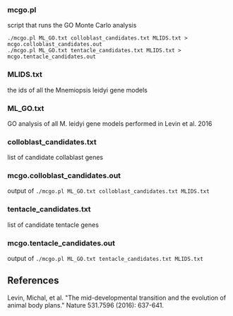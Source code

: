 ### mcgo.pl
script that runs the GO Monte Carlo analysis
    
    ./mcgo.pl ML_GO.txt colloblast_candidates.txt MLIDS.txt > mcgo.colloblast_candidates.out
    ./mcgo.pl ML_GO.txt tentacle_candidates.txt MLIDS.txt > mcgo.tentacle_candidates.out

### MLIDS.txt
the ids of all the Mnemiopsis leidyi gene models

### ML_GO.txt
GO analysis of all M. leidyi gene models performed in Levin et al. 2016

### colloblast_candidates.txt
list of candidate collablast genes

### mcgo.colloblast_candidates.out
output of `./mcgo.pl ML_GO.txt colloblast_candidates.txt MLIDS.txt`

### tentacle_candidates.txt
list of candidate tentacle genes

### mcgo.tentacle_candidates.out
output of `./mcgo.pl ML_GO.txt tentacle_candidates.txt MLIDS.txt`

## References
Levin, Michal, et al. "The mid-developmental transition and the evolution of animal body plans." Nature 531.7596 (2016): 637-641.
